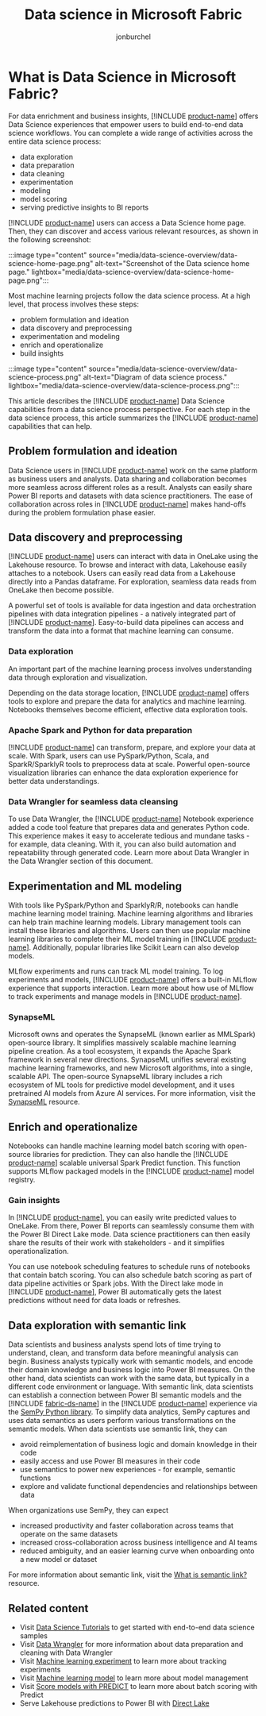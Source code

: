 ﻿---
title: Data science in Microsoft Fabric
description: Learn about the Data science machine learning resources, including models, experiments, and notebooks.
ms.author: jburchel
author: jonburchel
ms.reviewer: negust
ms.topic: overview
ms.custom: 
ms.date: 04/22/2025
ms.search.form: Data Science Overview
reviewer: s-polly
---

# What is Data Science in Microsoft Fabric?

For data enrichment and business insights, [!INCLUDE [product-name](../includes/product-name.md)] offers Data Science experiences that empower users to build end-to-end data science workflows. You can complete a wide range of activities across the entire data science process:

- data exploration
- data preparation
- data cleaning
- experimentation
- modeling
- model scoring
- serving predictive insights to BI reports

[!INCLUDE [product-name](../includes/product-name.md)] users can access a Data Science home page. Then, they can discover and access various relevant resources, as shown in the following screenshot:

:::image type="content" source="media/data-science-overview/data-science-home-page.png" alt-text="Screenshot of the Data science home page." lightbox="media/data-science-overview/data-science-home-page.png":::

Most machine learning projects follow the data science process. At a high level, that process involves these steps:

- problem formulation and ideation
- data discovery and preprocessing
- experimentation and modeling
- enrich and operationalize
- build insights

:::image type="content" source="media/data-science-overview/data-science-process.png" alt-text="Diagram of data science process." lightbox="media/data-science-overview/data-science-process.png":::

This article describes the [!INCLUDE [product-name](../includes/product-name.md)] Data Science capabilities from a data science process perspective. For each step in the data science process, this article summarizes the [!INCLUDE [product-name](../includes/product-name.md)] capabilities that can help.

## Problem formulation and ideation

Data Science users in [!INCLUDE [product-name](../includes/product-name.md)] work on the same platform as business users and analysts. Data sharing and collaboration becomes more seamless across different roles as a result. Analysts can easily share Power BI reports and datasets with data science practitioners. The ease of collaboration across roles in [!INCLUDE [product-name](../includes/product-name.md)] makes hand-offs during the problem formulation phase easier.

## Data discovery and preprocessing

[!INCLUDE [product-name](../includes/product-name.md)] users can interact with data in OneLake using the Lakehouse resource. To browse and interact with data, Lakehouse easily attaches to a notebook. Users can easily read data from a Lakehouse directly into a Pandas dataframe. For exploration, seamless data reads from OneLake then become possible.

A powerful set of tools is available for data ingestion and data orchestration pipelines with data integration pipelines - a natively integrated part of [!INCLUDE [product-name](../includes/product-name.md)]. Easy-to-build data pipelines can access and transform the data into a format that machine learning can consume.

### Data exploration

An important part of the machine learning process involves understanding data through exploration and visualization.

Depending on the data storage location, [!INCLUDE [product-name](../includes/product-name.md)] offers tools to explore and prepare the data for analytics and machine learning. Notebooks themselves become efficient, effective data exploration tools.

### Apache Spark and Python for data preparation

[!INCLUDE [product-name](../includes/product-name.md)] can transform, prepare, and explore your data at scale. With Spark, users can use PySpark/Python, Scala, and SparkR/SparklyR tools to preprocess data at scale. Powerful open-source visualization libraries can enhance the data exploration experience for better data understandings.

### Data Wrangler for seamless data cleansing

To use Data Wrangler, the [!INCLUDE [product-name](../includes/product-name.md)] Notebook experience added a code tool feature that prepares data and generates Python code. This experience makes it easy to accelerate tedious and mundane tasks - for example, data cleaning. With it, you can also build automation and repeatability through generated code. Learn more about Data Wrangler in the Data Wrangler section of this document.

## Experimentation and ML modeling

With tools like PySpark/Python and SparklyR/R, notebooks can handle machine learning model training. Machine learning algorithms and libraries can help train machine learning models. Library management tools can install these libraries and algorithms. Users can then use popular machine learning libraries to complete their ML model training in [!INCLUDE [product-name](../includes/product-name.md)]. Additionally, popular libraries like Scikit Learn can also develop models.

MLflow experiments and runs can track ML model training. To log experiments and models, [!INCLUDE [product-name](../includes/product-name.md)] offers a built-in MLflow experience that supports interaction. Learn more about how use of MLflow to track experiments and manage models in [!INCLUDE [product-name](../includes/product-name.md)].

### SynapseML

Microsoft owns and operates the SynapseML (known earlier as MMLSpark) open-source library. It simplifies massively scalable machine learning pipeline creation. As a tool ecosystem, it expands the Apache Spark framework in several new directions. SynapseML unifies several existing machine learning frameworks, and new Microsoft algorithms, into a single, scalable API. The open-source SynapseML library includes a rich ecosystem of ML tools for predictive model development, and it uses pretrained AI models from Azure AI services. For more information, visit the [SynapseML](https://aka.ms/spark) resource.

## Enrich and operationalize

Notebooks can handle machine learning model batch scoring with open-source libraries for prediction. They can also handle the [!INCLUDE [product-name](../includes/product-name.md)] scalable universal Spark Predict function. This function supports MLflow packaged models in the [!INCLUDE [product-name](../includes/product-name.md)] model registry.

### Gain insights

In [!INCLUDE [product-name](../includes/product-name.md)], you can easily write predicted values to OneLake. From there, Power BI reports can seamlessly consume them with the Power BI Direct Lake mode. Data science practitioners can then easily share the results of their work with stakeholders - and it simplifies operationalization.

You can use notebook scheduling features to schedule runs of notebooks that contain batch scoring. You can also schedule batch scoring as part of data pipeline activities or Spark jobs. With the Direct lake mode in [!INCLUDE [product-name](../includes/product-name.md)], Power BI automatically gets the latest predictions without need for data loads or refreshes.

## Data exploration with semantic link

Data scientists and business analysts spend lots of time trying to understand, clean, and transform data before meaningful analysis can begin. Business analysts typically work with semantic models, and encode their domain knowledge and business logic into Power BI measures. On the other hand, data scientists can work with the same data, but typically in a different code environment or language. With semantic link, data scientists can establish a connection between Power BI semantic models and the [!INCLUDE [fabric-ds-name](includes/fabric-ds-name.md)] in the [!INCLUDE [product-name](../includes/product-name.md)] experience via the [SemPy Python library](/python/api/semantic-link-sempy). To simplify data analytics, SemPy captures and uses data semantics as users perform various transformations on the semantic models. When data scientists use semantic link, they can

- avoid reimplementation of business logic and domain knowledge in their code
- easily access and use Power BI measures in their code
- use semantics to power new experiences - for example, semantic functions
- explore and validate functional dependencies and relationships between data

When organizations use SemPy, they can expect

- increased productivity and faster collaboration across teams that operate on the same datasets
- increased cross-collaboration across business intelligence and AI teams
- reduced ambiguity, and an easier learning curve when onboarding onto a new model or dataset

For more information about semantic link, visit the [What is semantic link?](semantic-link-overview.md) resource.

## Related content

- Visit [Data Science Tutorials](tutorial-data-science-introduction.md) to get started with end-to-end data science samples
- Visit [Data Wrangler](data-wrangler.md) for more information about data preparation and cleaning with Data Wrangler
- Visit [Machine learning experiment](machine-learning-experiment.md) to learn more about tracking experiments
- Visit [Machine learning model](machine-learning-model.md) to learn more about model management
- Visit [Score models with PREDICT](model-scoring-predict.md) to learn more about batch scoring with Predict
- Serve Lakehouse predictions to Power BI with [Direct Lake](../fundamentals/building-reports.md)

